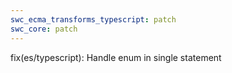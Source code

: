 ```yaml
---
swc_ecma_transforms_typescript: patch
swc_core: patch
---
```


fix(es/typescript): Handle enum in single statement
